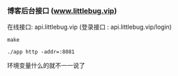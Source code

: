 ### 博客后台接口 (www.littlebug.vip)

在线接口: api.littlebug.vip  (登录接口 : api.littlebug.vip/login)

```
make

./app http -addr=:8081

```

环境变量什么的就不一一说了


